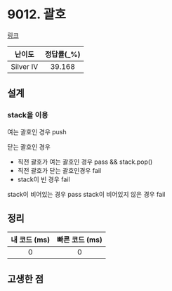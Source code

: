 # 9012. 괄호

[링크](https://www.acmicpc.net/problem/9012)

|  난이도   | 정답률(\_%) |
| :-------: | :---------: |
| Silver IV |   39.168    |

## 설계

### stack을 이용

여는 괄호인 경우 push

닫는 괄호인 경우

- 직전 괄호가 여는 괄호인 경우 pass && stack.pop()
- 직전 괄호가 닫는 괄호인경우 fail
- stack이 빈 경우 fail

stack이 비어있는 경우 pass
stack이 비어있지 않은 경우 fail

## 정리

| 내 코드 (ms) | 빠른 코드 (ms) |
| :----------: | :------------: |
|      0       |       0        |

## 고생한 점
